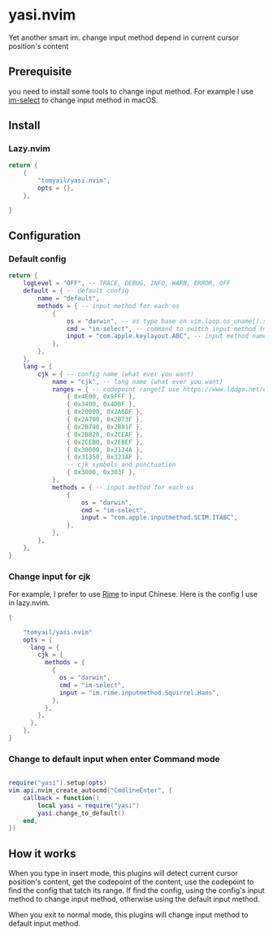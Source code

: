 # yasi.nvim

Yet another smart im. change input method depend in current cursor position's content

## Prerequisite

you need to install some tools to change input method. For example I use [im-select](https://github.com/daipeihust/im-select) to change input method in macOS.

## Install

### Lazy.nvim

```lua
return {
	{
		"tomyail/yasi.nvim",
		opts = {},
	},

}

```

## Configuration

### Default config

```lua
return {
    logLevel = "OFF", -- TRACE, DEBUG, INFO, WARN, ERROR, OFF
    default = { -- default config
        name = "default",
        methods = { -- input method for each os
            {
                os = "darwin", -- os type base on vim.loop.os_uname().sysname
                cmd = "im-select", -- command to switch input method (must install it first)
                input = "com.apple.keylayout.ABC", -- input method name
            },
        },
    },
    lang = {
        cjk = { -- config name (what ever you want)
            name = "cjk", -- lang name (what ever you want)
            ranges = { -- codepoint range(I use https://www.lddgo.net/en/string/cjk-unicode, you can define your own range)
                { 0x4E00, 0x9FFF },
                { 0x3400, 0x4DBF },
                { 0x20000, 0x2A6DF },
                { 0x2A700, 0x2B73F },
                { 0x2B740, 0x2B81F },
                { 0x2B820, 0x2CEAF },
                { 0x2CEB0, 0x2EBEF },
                { 0x30000, 0x3134A },
                { 0x31350, 0x323AF },
                -- cjk symbols and punctuation
                { 0x3000, 0x303F },
            },
            methods = { -- input method for each os
                {
                    os = "darwin",
                    cmd = "im-select",
                    input = "com.apple.inputmethod.SCIM.ITABC",
                },
            },
        },
    },
}
```

### Change input for cjk

For example, I prefer to use [Rime](https://rime.im/) to input Chinese. Here is the config I use in lazy.nvim.

```lua
{

    "tomyail/yasi.nvim"
    opts = {
      lang = {
        cjk = {
          methods = {
            {
              os = "darwin",
              cmd = "im-select",
              input = "im.rime.inputmethod.Squirrel.Hans",
            },
          },
        },
      },
    },
}

```

### Change to default input when enter Command mode

```lua

require("yasi").setup(opts)
vim.api.nvim_create_autocmd("CmdlineEnter", {
    callback = function()
        local yasi = require("yasi")
        yasi.change_to_default()
    end,
})
```

## How it works

When you type in insert mode, this plugins will detect current cursor position's content, get the codepoint of the content, use the codepoint to find the config that tatch its range. If find the config, using the config's input method to change input method, otherwise using the default input method.

When you exit to normal mode, this plugins will change input method to default input method.
